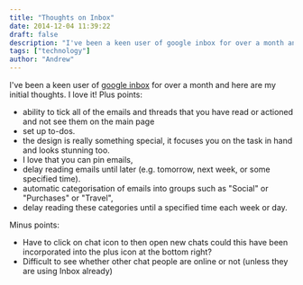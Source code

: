 ```yaml
---
title: "Thoughts on Inbox"
date: 2014-12-04 11:39:22
draft: false
description: "I've been a keen user of google inbox for over a month and here are my initial thoughts."
tags: ["technology"]
author: "Andrew"
---
```


I've been a keen user of [google inbox](https://inbox.google.com) for over a month and here are my initial thoughts. I love it! Plus points:

- ability to tick all of the emails and threads that you have read or actioned and not see them on the main page
- set up to-dos.
- the design is really something special, it focuses you on the task in hand and looks stunning too.
- I love that you can pin emails,
- delay reading emails until later (e.g. tomorrow, next week, or some specified time).
- automatic categorisation of emails into groups such as "Social" or "Purchases" or "Travel",
- delay reading these categories until a specified time each week or day.

Minus points:

- Have to click on chat icon to then open new chats could this have been incorporated into the plus icon at the bottom right?
- Difficult to see whether other chat people are online or not (unless they are using Inbox already)
